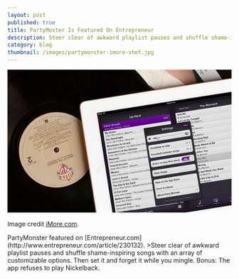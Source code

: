 ```yaml
---
layout: post
published: true
title: PartyMoster Is Featured On Entrepreneur
description: Steer clear of awkward playlist pauses and shuffle shame-inspiring songs with an array of customizable options. Then set it and forget it while you mingle. Bonus: The app refuses to play Nickelback.
category: blog
thumbnail: /images/partymonster-imore-shot.jpg
---
```

<img src="/images/partymonster-imore-shot.jpg" alt="PartyMoster image by iMore.com" />
<p class="image-caption">Image credit <a href="http://www.imore.com/party-monster" title="PartyMoster featured on Entrepreneur.com">iMore.com</a>.</p>
PartyMonster featured on [Entrepreneur.com](http://www.entrepreneur.com/article/230132).
>Steer clear of awkward playlist pauses and shuffle shame-inspiring songs with an array of customizable options. Then set it and forget it while you mingle. Bonus: The app refuses to play Nickelback.
